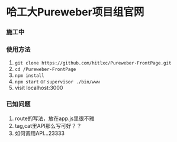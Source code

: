 # 哈工大Pureweber项目组官网


### 施工中

### 使用方法
1. `git clone https://github.com/hitlxc/Pureweber-FrontPage.git`
2. `cd /Pureweber-FrontPage`
3. `npm install`
4. `npm start` or `supervisor ./bin/www`
5. visit localhost:3000

### 已知问题
1. route的写法，放在app.js里很不雅
2. tag,cat里API那么写可好？？
3. 如何调用API...23333
